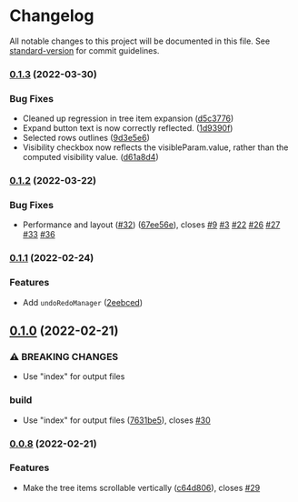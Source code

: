 # Changelog

All notable changes to this project will be documented in this file. See [standard-version](https://github.com/conventional-changelog/standard-version) for commit guidelines.

### [0.1.3](https://github.com/ZeaInc/zea-tree-view/compare/v0.1.2...v0.1.3) (2022-03-30)

### Bug Fixes

- Cleaned up regression in tree item expansion ([d5c3776](https://github.com/ZeaInc/zea-tree-view/commit/d5c37760074130338fd8d0890ca5121369524099))
- Expand button text is now correctly reflected. ([1d9390f](https://github.com/ZeaInc/zea-tree-view/commit/1d9390fce3f5d0de770da6ca752abf1756ed3168))
- Selected rows outlines ([9d3e5e6](https://github.com/ZeaInc/zea-tree-view/commit/9d3e5e6c9db69381c8b1a7c1ba8418809b00e39c))
- Visibility checkbox now reflects the visibleParam.value, rather than the computed visibility value. ([d61a8d4](https://github.com/ZeaInc/zea-tree-view/commit/d61a8d4fe6e3c239ff1401c391a6e5bc6bdbc085))

### [0.1.2](https://github.com/ZeaInc/zea-tree-view/compare/v0.1.1...v0.1.2) (2022-03-22)

### Bug Fixes

- Performance and layout ([#32](https://github.com/ZeaInc/zea-tree-view/issues/32)) ([67ee56e](https://github.com/ZeaInc/zea-tree-view/commit/67ee56e4eeda328dbd0e274d306cc65e727d21a6)), closes [#9](https://github.com/ZeaInc/zea-tree-view/issues/9) [#3](https://github.com/ZeaInc/zea-tree-view/issues/3) [#22](https://github.com/ZeaInc/zea-tree-view/issues/22) [#26](https://github.com/ZeaInc/zea-tree-view/issues/26) [#27](https://github.com/ZeaInc/zea-tree-view/issues/27) [#33](https://github.com/ZeaInc/zea-tree-view/issues/33) [#36](https://github.com/ZeaInc/zea-tree-view/issues/36)

### [0.1.1](https://github.com/ZeaInc/zea-tree-view/compare/v0.1.0...v0.1.1) (2022-02-24)

### Features

- Add `undoRedoManager` ([2eebced](https://github.com/ZeaInc/zea-tree-view/commit/2eebcedfbb807cacc7d56d800cef34b497557b1a))

## [0.1.0](https://github.com/ZeaInc/zea-tree-view/compare/v0.0.8...v0.1.0) (2022-02-21)

### ⚠ BREAKING CHANGES

- Use "index" for output files

### build

- Use "index" for output files ([7631be5](https://github.com/ZeaInc/zea-tree-view/commit/7631be53068b022519556fdadc67b32f31c1c1f4)), closes [#30](https://github.com/ZeaInc/zea-tree-view/issues/30)

### [0.0.8](https://github.com/ZeaInc/zea-tree-view/compare/v0.0.7...v0.0.8) (2022-02-21)

### Features

- Make the tree items scrollable vertically ([c64d806](https://github.com/ZeaInc/zea-tree-view/commit/c64d806b183348078b999122eba32eccecaeb042)), closes [#29](https://github.com/ZeaInc/zea-tree-view/issues/29)
